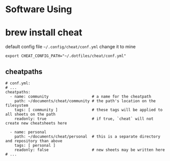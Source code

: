 # Software Using

# brew install cheat

default config file `~/.config/cheat/conf.yml`
change it to mine

```
export CHEAT_CONFIG_PATH="~/.dotfiles/cheat/conf.yml"
```

## cheatpaths

```
# conf.yml:
# ...
cheatpaths:
  - name: community                   # a name for the cheatpath
    path: ~/documents/cheat/community # the path's location on the filesystem
    tags: [ community ]               # these tags will be applied to all sheets on the path
    readonly: true                    # if true, `cheat` will not create new cheatsheets here

  - name: personal
    path: ~/documents/cheat/personal  # this is a separate directory and repository than above
    tags: [ personal ]
    readonly: false                   # new sheets may be written here
# ...
```
